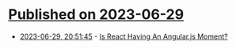 # [Published on 2023-06-29](index.md)

* [2023-06-29, 20:51:45](https://lobste.rs/s/bcxhxr/is_react_having_angular_js_moment) - [Is React Having An Angular.js Moment?](https://marmelab.com/blog/2023/06/05/react-angularjs-moment.html)
